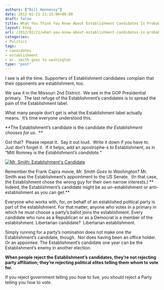 ```yaml
---
authors: ["Bill Hennessy"]
date: 2012-02-21 21:15:00+00:00
draft: false
title: What You Think You Know About Establishment Candidates Is Probably Wrong
layout: blog
url: /2012/02/21/what-you-know-about-establishment-candidates-is-probably-wrong-2/
categories:
- Politics
tags:
- candidates
- establishment
- mr. smith goes to washington
type: "post"
---
```


I see is all the time. Supporters of Establishment candidates complain that their opponents are establishment, too.

We saw it in the Missouri 2nd District.  We see in the GOP Presidential primary.  The last refuge of the Establishment’s candidates is to spread the pain of the Establishment label.

What many people don’t get is what the Establishment label actually means.  It’s time everyone understood this.

**The Establishment’s candidate is the candidate _the Establishment chooses for us_.  **

Got that?  Please repeat it.  Say it out loud.  Write it down if you have to.  Just don’t forget it.  If it helps, add an apostrophe-s to Establishment, as in “Mitt Romney is the _Establishment’s candidate.”_

[![Mr. Smith: Establishment's Candidate](https://hennessysview.com/wp-content/uploads/2012/02/mr.-smith-goes-to-washington-screenshot_thumb.jpg)
](https://hennessysview.com/wp-content/uploads/2012/02/mr.-smith-goes-to-washington-screenshot.jpg)

Remember the Frank Capra movie, _Mr. Smith Goes to Washington_? Mr. Smith was the Establishment’s appointment to the US Senate.  (In that case, the Establishment chose the wrong guy for their own narrow interests.) ** Indeed, the Establishment’s candidate might be as un-establishment or anti-establishment as you can get.**

Everyone who works with, for, on behalf of an established political party is part of the establishment. For that matter, anyone who votes in a primary in which he must choose a party’s ballot joins the establishment. Every candidate who runs as a Republican or as a Democrat is a member of the establishment. Libertarian candidate?  Libertarian establishment.

Simply running for a party’s nomination does not make one _the_ Establishment’s candidate, though.  Nor does having been an office holder.  Or an appointee. The Establishment’s candidate one year can be the Establishment’s enemy in another election.

**When people reject the Establishment’s candidates, they’re not rejecting party affiliation; they’re rejecting political elites telling them whom to vote for.**

If you reject government telling you how to live, you should reject a Party telling you how to vote.
